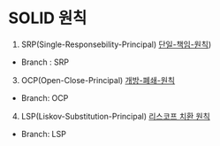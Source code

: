 # SOLID 원칙

1. SRP(Single-Responsebility-Principal) [단일-책임-원칙](https://be-alexkim.github.io/study/2025/03/03/study2.html))
- Branch : SRP
3. OCP(Open-Close-Principal) [개방-폐쇄-원칙](https://be-alexkim.github.io/study/2025/03/06/study1.html)
- Branch: OCP
4. LSP(Liskov-Substitution-Principal) [리스코프 치환 원칙](https://be-alexkim.github.io/study/2025/03/08/study3.html)
- Branch: LSP
